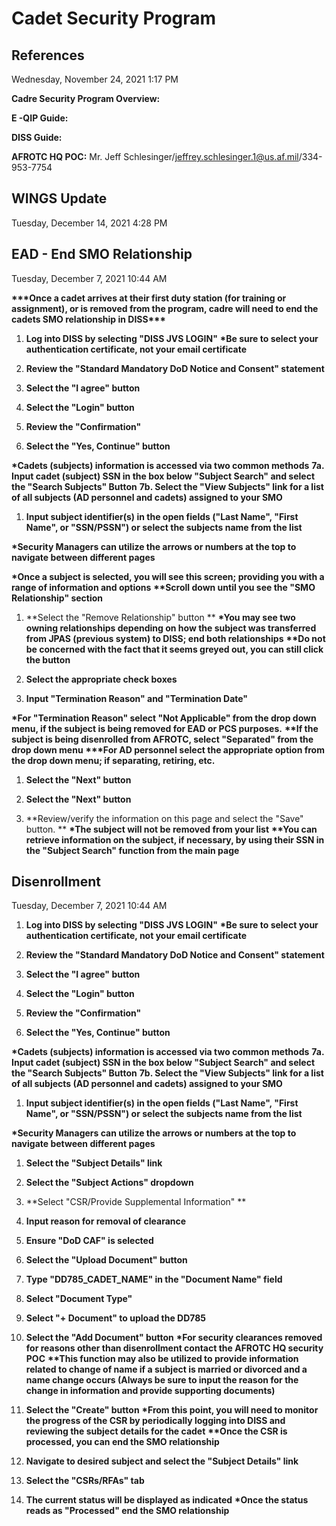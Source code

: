 # Cadet Security Program  

## References
Wednesday, November 24, 2021	1:17 PM

**Cadre Security Program Overview:**

**E -QIP Guide:**

**DISS Guide:**

**AFROTC HQ POC:**
Mr. Jeff Schlesinger/jeffrey.schlesinger.1@us.af.mil/334-953-7754

## WINGS Update
Tuesday, December 14, 2021	4:28 PM

## EAD - End SMO Relationship
Tuesday, December 7, 2021	10:44 AM

**\*\*\*Once a cadet arrives at their first duty station (for training or assignment), or  is removed from the program, cadre will need to end the cadets SMO  relationship in DISS\*\*\***

1. **Log into DISS by selecting "DISS JVS LOGIN"**
	**\*Be sure to select your authentication certificate, not your email certificate**

1. **Review the "Standard Mandatory DoD Notice and Consent" statement**

1. **Select the "I agree" button**

1. **Select the "Login" button**

1. **Review the "Confirmation"**
   
2. **Select the "Yes, Continue" button**


**\*Cadets (subjects) information is accessed via two common methods**
**7a. Input cadet (subject) SSN in the box below "Subject Search" and select the  "Search Subjects" Button**
**7b. Select the "View Subjects" link for a list of all subjects (AD personnel and  cadets) assigned to your SMO**

1. **Input subject identifier(s) in the open fields ("Last Name", "First Name", or  "SSN/PSSN") or select the subjects name from the list**	

**\*Security Managers can utilize the arrows or numbers at the top to  navigate between different pages**

**\*Once a subject is selected, you will see this screen; providing you with a range  of information and options**
**\*\*Scroll down until you see the "SMO Relationship" section**


1. **Select the "Remove Relationship" button **
	**\*You may see two owning relationships depending on how the subject was  transferred from JPAS (previous system) to DISS; end both relationships**
	**\*\*Do not be concerned with the fact that it seems greyed out, you can still  click the button**


1. **Select the appropriate check boxes**
   
2. **Input "Termination Reason" and "Termination Date"**

**\*For "Termination Reason" select "Not Applicable" from the drop down  menu, if the subject is being removed for EAD or PCS purposes.**
**\*\*If the subject is being disenrolled from AFROTC, select "Separated" from  the drop down menu**
**\*\*\*For AD personnel select the appropriate option from the drop down  menu; if separating, retiring, etc.**

1. **Select the "Next" button**

1. **Select the "Next" button**

1. **Review/verify the information on this page and select the "Save" button. **
	**\*The subject will not be removed from your list**
	**\*\*You can retrieve information on the subject, if necessary, by using their  SSN in the "Subject Search" function from the main page**

## Disenrollment
Tuesday, December 7, 2021	10:44 AM

1. **Log into DISS by selecting "DISS JVS LOGIN"**
	**\*Be sure to select your authentication certificate, not your email certificate**

1. **Review the "Standard Mandatory DoD Notice and Consent" statement**
   
2. **Select the "I agree" button**

1. **Select the "Login" button**

2. **Review the "Confirmation"**
   
3. **Select the "Yes, Continue" button**


**\*Cadets (subjects) information is accessed via two common methods**
**7a. Input cadet (subject) SSN in the box below "Subject Search" and select the  "Search Subjects" Button**
**7b. Select the "View Subjects" link for a list of all subjects (AD personnel and  cadets) assigned to your SMO**

1. **Input subject identifier(s) in the open fields ("Last Name", "First Name", or  "SSN/PSSN") or select the subjects name from the list**	

**\*Security Managers can utilize the arrows or numbers at the top to  navigate between different pages**

1. **Select the "Subject Details" link**

1. **Select the "Subject Actions" dropdown**
   
2. **Select "CSR/Provide Supplemental Information" **


1. **Input reason for removal of clearance**
   
2. **Ensure "DoD CAF" is selected**
   
3. **Select the "Upload Document" button**

4. **Type "DD785\_CADET\_NAME" in the "Document Name" field**
   
5. **Select "Document Type"**	

6. **Select "+ Document" to upload the DD785**
   
7. **Select the "Add Document" button**
	**\*For security clearances removed for reasons other than disenrollment  contact the AFROTC HQ security POC**
	**\*\*This function may also be utilized to provide information related to  change of name if a subject is married or divorced and a name change  occurs (Always be sure to input the reason for the change in information  and provide supporting documents)**

1. **Select the "Create" button**
	**\*From this point, you will need to monitor the progress of the CSR by  periodically logging into DISS and reviewing the subject details for the  cadet**
	**\*\*Once the CSR is processed, you can end the SMO relationship**

1. **Navigate to desired subject and select the "Subject Details" link**

1. **Select the "CSRs/RFAs" tab**

1. **The current status will be displayed as indicated**
	**\*Once the status reads as "Processed" end the SMO relationship**